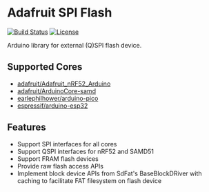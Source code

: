 # Adafruit SPI Flash

[![Build Status](https://github.com/adafruit/Adafruit_SPIFlash/workflows/Build/badge.svg)](https://github.com/adafruit/Adafruit_SPIFlash/actions) [![License](https://img.shields.io/badge/license-MIT-brightgreen.svg)](https://opensource.org/licenses/MIT)

Arduino library for external (Q)SPI flash device.

## Supported Cores

- [adafruit/Adafruit_nRF52_Arduino](https://github.com/adafruit/Adafruit_nRF52_Arduino)
- [adafruit/ArduinoCore-samd](https://github.com/adafruit/ArduinoCore-samd)
- [earlephilhower/arduino-pico](https://github.com/earlephilhower/arduino-pico)
- [espressif/arduino-esp32](https://github.com/espressif/arduino-esp32)

## Features

- Support SPI interfaces for all cores
- Support QSPI interfaces for nRF52 and SAMD51
- Support FRAM flash devices
- Provide raw flash access APIs
- Implement block device APIs from SdFat's BaseBlockDRiver with caching to facilitate FAT filesystem on flash device
